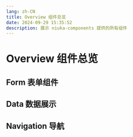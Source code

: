 ```yaml
---
lang: zh-CN
title: Overview 组件总览
date: 2024-09-29 15:35:52
description: 展示 niuka-components 提供的所有组件
---
```


# Overview 组件总览

## Form 表单组件

<overview-list :list="[{name: 'Switch 开关', src: 'switch'}]"></overview-list>

## Data 数据展示

<overview-list :list="[{name: 'Table 表格', src: 'table'}]"></overview-list>

## Navigation 导航

<overview-list :list="[{name: 'Steps 步骤条', src: 'steps'}]"></overview-list>
